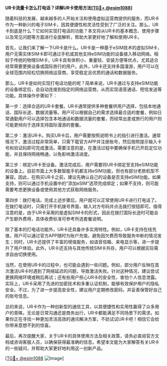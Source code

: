 **UR卡流量卡怎么打电话？详解UR卡使用方法[[TG💪+ @esim1088](https://t.me/s/esim1088)]**

随着科技的发展，越来越多的人开始关注和使用虚拟运营商提供的服务，而UR卡作为一种新兴的电子SIM卡，因其便捷性和灵活性受到了广泛的关注。那么，UR卡到底是什么？它如何实现打电话的功能？本文将从UR卡的基本概念、使用步骤以及常见问题等方面进行全面解析，帮助大家更好地了解和使用UR卡。

首先，让我们来了解一下UR卡是什么。UR卡是一种基于eSIM技术的虚拟SIM卡，用户无需实体SIM卡即可通过手机或其他支持eSIM功能的设备接入移动网络。相较于传统的物理SIM卡，UR卡具有体积小、重量轻、安装方便等优点，尤其适合经常需要更换设备或国际旅行的用户。此外，UR卡还支持多国漫游，用户可以在全球范围内轻松切换网络运营商，享受稳定且优质的通话和数据服务。

那么，UR卡是如何实现打电话功能的呢？简单来说，UR卡通过与支持eSIM功能的设备绑定后，会自动连接到指定的网络运营商，从而实现语音通话、短信发送等功能。具体操作步骤如下：

第一步：选择合适的UR卡套餐。UR卡通常提供多种套餐供用户选择，包括本地通话、国际长途、数据流量等。用户可以根据自己的需求选择最合适的套餐，例如日常通勤用户可以选择包含本地通话和数据流量的套餐，而经常出差或旅行的用户则可能更倾向于选择支持国际漫游的套餐。

第二步：激活UR卡。购买UR卡后，用户需要按照说明书上的指引进行激活。通常情况下，激活过程非常简单，只需下载官方APP并注册账号，然后按照提示输入卡号和验证码即可完成激活。需要注意的是，在激活过程中要确保手机已开启定位功能，并且保持网络畅通，以免影响激活进度。

第三步：绑定UR卡至设备。激活完成后，用户需要将UR卡绑定至支持eSIM功能的设备上。目前市面上大多数智能手机都支持eSIM功能，但也有部分老款机型不兼容。因此，在购买UR卡之前，建议先确认自己的设备是否支持eSIM功能。如果支持，则可以通过手机设置中的“添加eSIM”选项完成绑定；如果不支持，则可能需要考虑更换设备或使用其他方式获取网络服务。

第四步：拨打电话。完成上述步骤后，用户就可以正常使用UR卡进行打电话了。在拨打电话时，只需打开手机拨号界面，输入对方号码并点击拨打按钮即可。值得注意的是，由于UR卡采用的是虚拟SIM卡的形式，因此在拨打国际长途时可能会产生额外费用，具体收费标准可参考所选套餐说明。

除了基本的打电话功能外，UR卡还具备许多实用特性。例如，UR卡支持在线充值，用户可以通过官方APP随时为账户充值，避免因欠费而导致服务中断的情况发生；同时，UR卡还提供了丰富的增值服务，如语音信箱、来电显示等，进一步提升了用户体验。此外，UR卡还支持与其他传统SIM卡共存，用户可以根据实际需求自由切换使用。

当然，在使用UR卡的过程中，也可能会遇到一些问题。例如，部分用户反映在首次激活UR卡时遇到了网络延迟的问题，导致激活失败。针对这种情况，建议尝试更换网络环境或稍后再试；还有些用户担心UR卡的安全性，害怕个人信息泄露。实际上，UR卡采用了先进的加密技术和多重认证机制，能够有效保护用户的隐私安全。不过，为了进一步提高安全性，建议用户定期修改密码，并妥善保管好自己的账号信息。

总的来说，UR卡作为一种创新型的通信工具，以其便捷性和实用性赢得了众多用户的青睐。无论是日常沟通还是商务出行，UR卡都能满足不同场景下的需求。如果你正在寻找一种更加灵活高效的通讯解决方案，不妨试试UR卡吧！相信它会给你带来意想不到的惊喜。

最后，再次提醒大家，关于UR卡的具体使用方法及相关政策，请务必查阅官方文档或咨询客服人员，以确保获得最准确的信息。希望本文能为大家解答有关UR卡的一些疑问，并帮助大家更好地利用这一创新产品。

[[TG💪+ @esim1088](https://t.me/s/esim1088) ![Image](https://i.postimg.cc/4NQfJmqS/Snipaste-2025-05-13-00-14-12.png)]